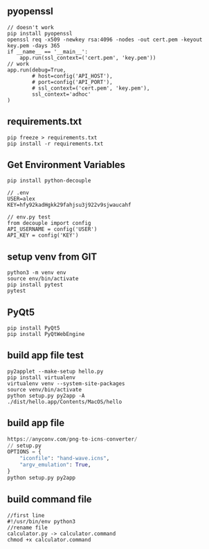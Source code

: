 ## pyopenssl
```
// doesn't work
pip install pyopenssl
openssl req -x509 -newkey rsa:4096 -nodes -out cert.pem -keyout key.pem -days 365
if __name__ == '__main__':
    app.run(ssl_context=('cert.pem', 'key.pem'))
// work
app.run(debug=True,
        # host=config('API_HOST'),
        # port=config('API_PORT'),
        # ssl_context=('cert.pem', 'key.pem'),
        ssl_context='adhoc'
)
```

## requirements.txt
```
pip freeze > requirements.txt
pip install -r requirements.txt
```
## Get Environment Variables
```
pip install python-decouple

// .env
USER=alex
KEY=hfy92kadHgkk29fahjsu3j922v9sjwaucahf

// env.py test
from decouple import config
API_USERNAME = config('USER')
API_KEY = config('KEY')
```
## setup venv from GIT
```
python3 -m venv env
source env/bin/activate
pip install pytest
pytest
```

## PyQt5
```
pip install PyQt5
pip install PyQtWebEngine
```

## build app file test
```
py2applet --make-setup hello.py
pip install virtualenv
virtualenv venv --system-site-packages
source venv/bin/activate
python setup.py py2app -A
./dist/hello.app/Contents/MacOS/hello
```
## build app file
```py
https://anyconv.com/png-to-icns-converter/
// setup.py
OPTIONS = {
    "iconfile": "hand-wave.icns",
    "argv_emulation": True,
}
python setup.py py2app
```
## build command file
```
//first line
#!/usr/bin/env python3
//rename file
calculator.py -> calculator.command
chmod +x calculator.command
```